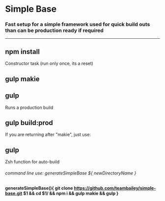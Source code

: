 # Simple Base 
### Fast setup for a simple framework used for quick build outs than can be production ready if required
-------

## npm install

Constructor task (run only once, its a reset)
## gulp makie

## gulp 

Runs a production build
## gulp build:prod

If you are returning after "makie", just use:
## gulp

Zsh function for auto-build 
###### command line use: generateSimpleBase ${ newDirectoryName }
#### generateSimpleBase(){ git clone https://github.com/teambailey/simple-base.git $1 && cd $1/ && npm i && gulp makie && gulp }
